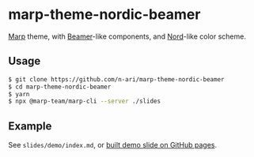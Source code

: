 # marp-theme-nordic-beamer

[Marp](https://marp.app/) theme, with [Beamer](https://ctan.org/pkg/beamer)-like components, and [Nord](https://www.nordtheme.com/)-like color scheme.

## Usage

```sh
$ git clone https://github.com/n-ari/marp-theme-nordic-beamer
$ cd marp-theme-nordic-beamer
$ yarn
$ npx @marp-team/marp-cli --server ./slides
```

## Example

See `slides/demo/index.md`, or [built demo slide on GitHub pages](https://n-ari.github.io/marp-theme-nordic-beamer/demo/).

